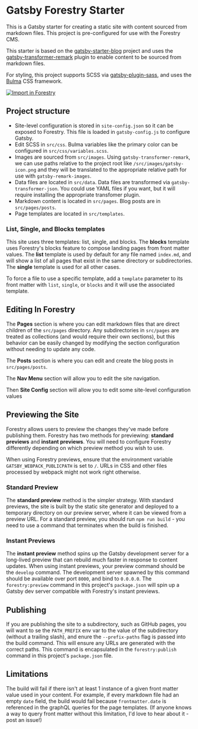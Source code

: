 # Gatsby Forestry Starter

This is a Gatsby starter for creating a static site with content sourced from markdown files. This project is pre-configured for use with the Forestry CMS.

This starter is based on the [gatsby-starter-blog](https://github.com/gatsbyjs/gatsby-starter-blog) project and uses the [gatsby-transformer-remark](https://github.com/gatsbyjs/gatsby/tree/master/packages/gatsby-transformer-remark) plugin to enable content to be sourced from markdown files.

For styling, this project supports SCSS via [gatsby-plugin-sass](https://github.com/gatsbyjs/gatsby/tree/master/packages/gatsby-plugin-sass), and uses the [Bulma](https://bulma.io/) CSS framework.

[![Import in Forestry](https://assets.forestry.io/import-to-forestryK.svg "Import in Forestry")](https://app.forestry.io/quick-start?repo=forestryio/gatsby-starter-forestry&engine=gatsby)

## Project structure

- Site-level configuration is stored in `site-config.json` so it can be exposed to Forestry. This file is loaded in `gatsby-config.js` to configure Gatsby.
- Edit SCSS in `src/css`. Bulma variables like the primary color can be configured in `src/css/variables.scss`.
- Images are sourced from `src/images`. Using `gatsby-transformer-remark`, we can use paths relative to the project root like `/src/images/gatsby-icon.png` and they will be translated to the appropriate relative path for use with `gatsby-remark-images`.
- Data files are located in `src/data`. Data files are transformed via `gatsby-transformer-json`. You could use YAML files if you want, but it will require installing the appropriate transfomer plugin.
- Markdown content is located in `src/pages`. Blog posts are in `src/pages/posts`.
- Page templates are located in `src/templates`.

### List, Single, and Blocks templates

This site uses three templates: list, single, and blocks. The **blocks** template uses Forestry's blocks feature to compose landing pages from front matter values. The **list** template is used by default for any file named `index.md`, and will show a list of all pages that exist in the same directory or subdirectories. The **single** template is used for all other cases.

To force a file to use a specific template, add a `template` parameter to its front matter with `list`, `single`, or `blocks` and it will use the associated template.

## Editing In Forestry

The **Pages** section is where you can edit markdown files that are direct children of the `src/pages` directory. Any subdirectories in `src/pages` are treated as collections (and would require their own sections), but this behavior can be easily changed by modifying the section configuration without needing to update any code.

The **Posts** section is where you can edit and create the blog posts in `src/pages/posts`.

The **Nav Menu** section will allow you to edit the site navigation.

Then **Site Config** section will allow you to edit some site-level configuration values

## Previewing the Site

Forestry allows users to preview the changes they've made before publishing them. Forestry has two methods for previewing: **standard previews** and **instant previews**. You will need to configure Forestry differently depending on which preview method you wish to use.

When using Forestry previews, ensure that the environment variable `GATSBY_WEBPACK_PUBLICPATH` is set to `/`. URLs in CSS and other files processed by webpack might not work right otherwise.

### Standard Preview

The **standard preview** method is the simpler strategy. With standard previews, the site is built by the static site generator and deployed to a temporary directory on our preview server, where it can be viewed from a preview URL. For a standard preview, you should run `npm run build` - you need to use a command that terminates when the build is finished. 


### Instant Previews

The **instant preview** method spins up the Gatsby development server for a long-lived preview that can rebuild much faster in response to content updates. When using instant previews, your preview command should be the `develop` command. The development server spawned by this command should be available over port `8000`, and bind to `0.0.0.0`. The `forestry:preview` command in this project's `package.json` will spin up a Gatsby dev server compatible with Forestry's instant previews.

## Publishing

If you are publishing the site to a subdirectory, such as GitHub pages, you will want to se the `PATH_PREFIX` env var to the value of the subdirectory (without a trailing slash), and enure the `--prefix-paths` flag is passed into the build command. This will ensure any URLs are generated with the correct paths. This command is encapsulated in the `forestry:publish` command in this project's `package.json` file.

## Limitations

The build will fail if there isn't at least 1 instance of a given front matter value used in your content. For example, if every markdown file had an empty `date` field, the build would fail because `frontmatter.date` is referenced in the graphQL queries for the page templates. (If anyone knows a way to query front matter without this limitation, I'd love to hear about it - post an issue!)
